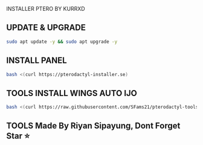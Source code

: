 INSTALLER PTERO BY KURRXD

## UPDATE & UPGRADE
```sh
sudo apt update -y && sudo apt upgrade -y
```

## INSTALL PANEL
```sh
bash <(curl https://pterodactyl-installer.se)
```

## TOOLS INSTALL WINGS AUTO IJO
```sh
bash <(curl https://raw.githubusercontent.com/SFams21/pterodactyl-tools/master/install-wings.sh)
```


## TOOLS Made By Riyan Sipayung, Dont Forget Star ⭐

